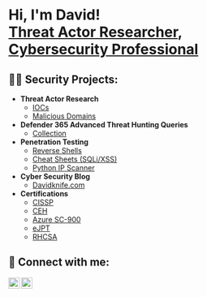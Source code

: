 <h1>Hi, I'm David! <br/><a href="https://davidknife.com">Threat Actor Researcher</a>, <a href="https://www.linkedin.com/in/davidknife40/">Cybersecurity Professional</a></h1>

<h2>👨‍💻 Security Projects:</h2>

- <b>Threat Actor Research</b>
  - [IOCs](https://github.com/davidknife40/IOCs)
  - [Malicious Domains](https://github.com/davidknife40/Threat-IP)
- <b>Defender 365 Advanced Threat Hunting Queries</b>
  - [Collection](https://github.com/davidknife40/Defender-365-Queries)
- <b>Penetration Testing</b>
  - [Reverse Shells](https://github.com/davidknife40/Shells)
  - [Cheat Sheets (SQLi/XSS)](https://github.com/davidknife40/Pentesting)
  - [Python IP Scanner](https://github.com/davidknife40/Pentesting/blob/main/IP_scanner_Python)
- <b>Cyber Security Blog</b>
  - [Davidknife.com](https://davidknife.com)
- <b>Certifications</b>
  - [CISSP](https://www.isc2.org/certifications/cissp)
  - [CEH](https://www.eccouncil.org/train-certify/certified-ethical-hacker-ceh-v12/)
  - [Azure SC-900](https://learn.microsoft.com/en-us/credentials/certifications/security-compliance-and-identity-fundamentals/?practice-assessment-type=certification)
  - [eJPT](https://info.ine.com/ejpt/)
  - [RHCSA](https://www.redhat.com/en/services/certification/rhcsa)

<h2> 🤳 Connect with me:</h2>

[<img align="left" alt="JoshMadakor | LinkedIn" width="22px" src="https://cdn.jsdelivr.net/npm/simple-icons@v3/icons/linkedin.svg" />][linkedin]
[<img align="left" alt="JoshMadakor | Instagram" width="22px" src="https://cdn.jsdelivr.net/npm/simple-icons@v3/icons/instagram.svg" />][instagram]

[instagram]: https://www.instagram.com/davidknife/
[linkedin]: https://linkedin.com/in/davidknife40

<!--
**joshmadakor1/joshmadakor1** is a ✨ _special_ ✨ repository because its `README.md` (this file) appears on your GitHub profile.

Here are some ideas to get you started:

- 🔭 I’m currently working on ...
- 🌱 I’m currently learning ...
- 👯 I’m looking to collaborate on ...
- 🤔 I’m looking for help with ...
- 💬 Ask me about ...
- 📫 How to reach me: ...
- 😄 Pronouns: ...
- ⚡ Fun fact: ...
-->
